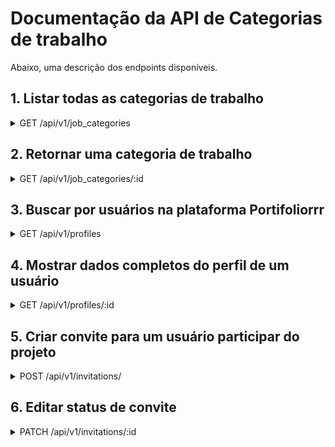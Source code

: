 # Documentação da API de Categorias de trabalho

Abaixo, uma descrição dos endpoints disponíveis.


## 1. Listar todas as categorias de trabalho

<details>
<summary>GET /api/v1/job_categories</summary>

<br>

### Endpoint

```shell
GET /api/v1/job_categories
```

Retorna um JSON com atributo `data`, cujo valor é a lista com todas as categorias de trabalho. **(Status: 200)**

```json
{
  "data": [
    {
      "id": 1,
      "name": "Web Design"
    },
    {
      "id": 2,
      "name": "Programador Full Stack"
    },
    {
      "id": 3,
      "name": "Ruby on Rails"
    }
  ]
}
```

Retorno esperado caso não tenham categorias cadastradas. **(Status: 200)**:

```json
{
  "data": []
}
```

### Erros tratados

Erro interno de servidor **(Status: 500)**

Retorno esperado:

```json
{
  { "error": "Houve um erro interno no servidor ao processar sua solicitação." }
}
```
</details>

## 2. Retornar uma categoria de trabalho

<details>
<summary>GET /api/v1/job_categories/:id</summary>

<br>

### Endpoint

```shell
GET /api/v1/job_categories/:id
```

Retorno esperado caso a requisição seja bem sucedida. **(Status: 200)**

```json
{
  "data": {
    "id": 1,
    "name": "Web Design"
  }
}
```

Retorno esperado caso não encontre a categoria de trabalho. **(Status: 404)**:

```json
{
  "error": "Não encontrado"
}
```

### Erros tratados

Erro interno de servidor **(Status: 500)**

Retorno esperado:

```json
{
  { "error": "Houve um erro interno no servidor ao processar sua solicitação." }
}
```
</details>



## 3. Buscar por usuários na plataforma Portifoliorrr

<details>
<summary>GET /api/v1/profiles</summary>

<br>

### Endpoint

query: Parâmetro que recebe string de nome da categoria ou descrição da categoria de trabalho.

```shell
GET /api/v1/profiles?search=query
```

Retorna uma lista com todos os usuários referentes a busca. **(Status: 200)**

```json
{
  "data": [{ "profile_id": 1,
              "full_name": "João CampusCode Almeida",
              "job_categories": [
                                  { "name": "Web Design",
                                    "description": null },
                                  { "name": "Programador Full Stack",
                                    "description": null },
                                  { "name": "Ruby on Rails",
                                    "description": "Especialista em Rails" }
                                ]
            },
            { "profile_i": 3,
              "full_name": "Gabriel Campos",
              "job_categories": [
                                  { "name": "Web Design",
                                    "description": null },
                                  { "name": "Ruby on Rails",
                                    "description": "faço umas app daora" },
                                  { "name": "Programador Full Stack",
                                    "description": "faço umas app loka"}
                                ]
            }
          ]
}
```

Retorno esperado caso a busca não retorne resultados. **(Status: 200)**:

```json
  []
```

### Erros tratados

Erro interno de servidor **(Status: 500)**

Retorno esperado:

```json
{
  "error": ["Houve um erro interno no servidor ao processar sua solicitação."]
}
```

Resultados para query de busca vazia **(Status: 200)**

Quando a busca é feita sem informar o parâmetro query. Retorna todos os usuários disponíveis para trabalhos. Exemplo de resposta para requisição sem query:

```shell
GET /api/v1/profiles?search=
GET /api/v1/profiles
```

Retorno esperado:

```json
{
  "data": [{ "profile_id": 1,
            "full_name": "João CampusCode Almeida",
            "job_categories": [
                                { "name": "Web Design",
                                  "description": null },
                                { "name": "Programador Full Stack",
                                  "description": null },
                                { "name": "Ruby on Rails",
                                  "description": "Especialista em Rails" }
                              ]
            },
            { "profile_id": 2,
              "full_name": "Maria CampusCode Almeida",
              "job_categories": [ { "name": "Web Design",
                                    "description": null },
                                  { "name": "Programador Full Stack",
                                    "description": null },
                                  { "name": "Ruby on Rails", 
                                    "description": "Especialista em Rails" } 
                                ] 
            },
            { "profile_id": 3,
              "full_name": "Gabriel Campos",
              "job_categories": [
                                  { "name": "Web Design",
                                    "description": null },
                                  { "name": "Ruby on Rails",
                                    "description": "faço umas app daora" },
                                  { "name": "Programador Full Stack",
                                    "description": "faço umas app loka" }
                                ]
            }
          ]
}
```
</details>

## 4. Mostrar dados completos do perfil de um usuário

<details>
<summary>GET /api/v1/profiles/:id</summary>

<br>

### Endpoint

Requisição deve incluir id do perfil

```shell
GET /api/v1/profiles/:id
```

Retorno esperado caso a requisição seja bem sucedida. **(Status: 200)**

```json

{
  "data": {
            "profile_id": 1,
            "email": "joao@almeida.com",
            "full_name": "João CampusCode Almeida",
            "cover_letter": "Sou profissional organizado, esforçado e apaixonado pelo que faço",
            "professional_infos": [
                                    { "company": "Campus Code",
                                      "position": "Dev",
                                      "start_date": "2022-12-12",
                                      "end_date": "2023-12-12",
                                      "description": "Muito código",
                                      "current_job": false }
                                  ],
            "education_infos": [
                                  { "institution": "Senai",
                                    "course": "Web dev full stack",
                                    "start_date": "2022-12-12",
                                    "end_date": "2023-12-12" },
                                  { "institution": "Senai",
                                    "course": "Web dev full stack",
                                    "start_date": "2022-12-12",
                                    "end_date": "2023-12-12" }
                                ],
            "job_categories": [
                                  { "name": "Web Design",
                                    "description": "Eu uso o Paint." },
                                  { "name": "Programador Full Stack",
                                    "description": "Prefiro Tailwind." },
                                  { "name": "Ruby on Rails",
                                    "description": "Eu amo Rails." }
                              ]
          }
}
```

### Erros tratados

Erro quando a id informada não é encontrada **(Status: 404)**

Resposta:
```json
{
  "error":"Perfil não existe."
}
```
</details>

## 5. Criar convite para um usuário participar do projeto

<details>
<summary>POST /api/v1/invitations/</summary>

<br>

### Endpoint


```shell
POST /api/v1/invitations
```

Corpo da requisição:

```json
{
  "invitation": {
                  "profile_id": 3,
                  "project_title": "Projeto Cola?Bora!",
                  "project_description": "Projeto Legal",
                  "project_category": "Tecnologia",
                  "colabora_invitation_id": 1,
                  "message": "Venha participar do meu projeto!",
                  "expiration_date": "2021-12-31"
                }
}
```

Retorno esperado caso a requisição seja bem sucedida. **(Status: 201)**

```json
{
  "data": {
            "invitation_id": 1
          }
}
```

### Erros tratados

Erro para corpo da requisição vazio **(Status: 400)**

Resposta:
```json
{
  "error": "Houve um erro ao processar sua solicitação."
}
```

Este erro acontece quando a requisição é feita sem informar o corpo da requisição. Exemplo de requisição que retornará este erro:

campos vazios

```json
{}
```
id de usuário inválido

```json
{
  "invitation": {
                  "profile_id": 999999999999999,
                  etc...
                }
}
```

</details>

## 6. Editar status de convite

<details>
<summary>PATCH /api/v1/invitations/:id</summary>

<br>

### Endpoint

```shell
PATCH /api/v1/invitations/:id
```

Corpo da requisição:

```json
{
  "status": "accepted"
}
```

Retorno esperado caso a requisição seja bem sucedida. **(Status: 204)**


### Erros tratados

Erro para corpo da requisição vazio **(Status: 400)**

Resposta:
```json
{
  "error": "Houve um erro ao processar sua solicitação."
}
```

Este erro acontece quando a requisição é feita sem informar o corpo da requisição. Um exemplo de requisição que retornará este erro:

```json
{}
```

Outro exemplo de requisição que retornará este erro:

```json
{
  "status": "XXXinvalid_statusXXX"
}
```

Erro para id de convite inválido **(Status: 404)**

Este erro acontece quando a requisição é feita com um id de convite que não existe. Exemplo de requisição que retornará este erro:

```shell
PATCH /api/v1/invitations/999999999999999
```

Retorno esperado:

```json
{
  "error": "Não encontrado"
}
```
</details>
